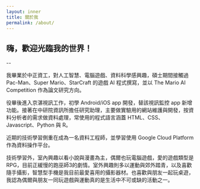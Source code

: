 ```yaml
---
layout: inner
title: 關於我
permalink: /about/
---
```


## 嗨，歡迎光臨我的世界！
--

我畢業於中正資工，對人工智慧、電腦遊戲、資料科學感興趣，碩士期間接觸過 Pac-Man、Super Mario、StarCraft 的遊戲 AI 程式撰寫，並以 The Mario AI Competition 作為論文研究方向。

役畢後進入京湛視訊工作，初學 Android/iOS app 開發，替該視訊監控 app 新增功能。接著在中研院資訊所擔任研究助理，主要做實驗用的網站維護與開發，按資料分析者的需求做資料處理，常使用的程式語言涵蓋 HTML、CSS、Javascript、Python 與 R。

近期的技術學習側重在成為一名資料工程師，並學習使用 Google Cloud Platform 作為資料操作平台。

技術學習外，室內興趣以看小說與漫畫為主，偶爾也玩電腦遊戲，愛的遊戲類型是 RPG，目前正緩慢的跑巫師3的劇情。室外興趣則多以運動與郊外踏青，以及喜歡隨手攝影，智慧型手機是我目前最愛喜用的攝影器材。也喜歡與朋友一起玩桌遊，我認為偶爾與朋友一同玩遊戲與運動真的是生活中不可或缺的活動之一。

